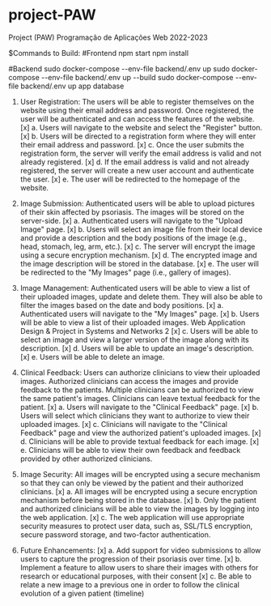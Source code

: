 # project-PAW
Project (PAW) Programação de Aplicações Web 2022-2023

$Commands to Build:
#Frontend
npm start
npm install

#Backend
sudo docker-compose --env-file backend/.env up 
sudo docker-compose --env-file backend/.env up --build
sudo docker-compose --env-file backend/.env up app database

1. User Registration: The users will be able to register themselves on the website using their email address and password. Once registered, the user will be authenticated and can access the features of the website.
   [x] a. Users will navigate to the website and select the "Register" button.
   [x] b. Users will be directed to a registration form where they will enter their email address and password.
   [x] c. Once the user submits the registration form, the server will verify the email address is valid and not already registered.
   [x] d. If the email address is valid and not already registered, the server will create a new user account and authenticate the user.
   [x] e. The user will be redirected to the homepage of the website.

2. Image Submission: Authenticated users will be able to upload pictures of their skin affected by psoriasis. The images will be stored on the server-side.
   [x] a. Authenticated users will navigate to the "Upload Image" page.
   [x] b. Users will select an image file from their local device and provide a description and the body positions of the image (e.g., head, stomach, leg, arm, etc.).
   [x] c. The server will encrypt the image using a secure encryption mechanism.
   [x] d. The encrypted image and the image description will be stored in the database. 
   [x] e. The user will be redirected to the "My Images" page (i.e., gallery of images).

3. Image Management: Authenticated users will be able to view a list of their uploaded images, update and delete them. They will also be able to filter the images based on the date and body positions.
   [x] a. Authenticated users will navigate to the "My Images" page. 
   [x] b. Users will be able to view a list of their uploaded images.
Web Application Design & Project in Systems and Networks 2
   [x] c. Users will be able to select an image and view a larger version of the image along with its description.
   [x] d. Users will be able to update an image's description.
   [x] e. Users will be able to delete an image.

4. Clinical Feedback: Users can authorize clinicians to view their uploaded images. Authorized clinicians can access the images and provide feedback to the patients. Multiple clinicians can be authorized to view the same patient's images. Clinicians can leave textual feedback for the patient.
   [x] a. Users will navigate to the "Clinical Feedback" page.
   [x] b. Users will select which clinicians they want to authorize to view their uploaded images.
   [x] c. Clinicians will navigate to the "Clinical Feedback" page and view the authorized patient's uploaded images.
   [x] d. Clinicians will be able to provide textual feedback for each image.
   [x] e. Clinicians will be able to view their own feedback and feedback provided by other authorized clinicians.

5. Image Security: All images will be encrypted using a secure mechanism so that they can only be viewed by the patient and their authorized clinicians.
   [x] a. All images will be encrypted using a secure encryption mechanism before being stored in the database.
   [x] b. Only the patient and authorized clinicians will be able to view the images by logging into the web application.
   [x] c. The web application will use appropriate security measures to protect user data, such as, SSL/TLS encryption, secure password storage, and two-factor authentication.

6. Future Enhancements:
   [x] a. Add support for video submissions to allow users to capture the progression of their psoriasis over time.
   [x] b. Implement a feature to allow users to share their images with others for research or educational purposes, with their consent
   [x] c. Be able to relate a new image to a previous one in order to follow the clinical evolution of a given patient (timeline)